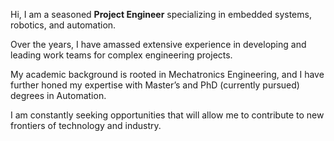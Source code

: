 Hi, I am a seasoned **Project Engineer** specializing in embedded systems, robotics, and automation.

Over the years, I have amassed extensive experience in developing and leading work teams for complex engineering projects.

My academic background is rooted in Mechatronics Engineering, and I have further honed my expertise with Master’s and PhD (currently pursued) degrees in Automation.

I am constantly seeking opportunities that will allow me to contribute to new frontiers of technology and industry.

<!---
BryanRojasRicca/BryanRojasRicca is a ✨ special ✨ repository because its `README.md` (this file) appears on your GitHub profile.
You can click the Preview link to take a look at your changes.
--->
